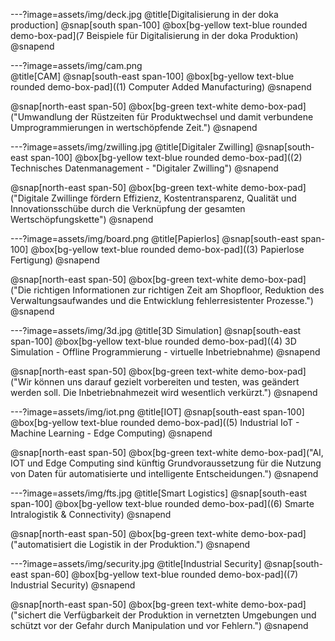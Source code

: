 ---?image=assets/img/deck.jpg
@title[Digitalisierung in der doka production]
@snap[south span-100]
@box[bg-yellow text-blue rounded demo-box-pad](7 Beispiele für Digitalisierung in der doka Produktion)
@snapend

---?image=assets/img/cam.png   
@title[CAM]
@snap[south-east span-100]
@box[bg-yellow text-blue rounded demo-box-pad]((1) Computer Added Manufacturing)
@snapend

@snap[north-east span-50]
@box[bg-green text-white demo-box-pad]("Umwandlung der Rüstzeiten für Produktwechsel und damit verbundene Umprogrammierungen in wertschöpfende Zeit.")
@snapend

---?image=assets/img/zwilling.jpg
@title[Digitaler Zwilling]
@snap[south-east span-100]
@box[bg-yellow text-blue rounded demo-box-pad]((2) Technisches Datenmanagement - "Digitaler Zwilling")
@snapend   

@snap[north-east span-50]
@box[bg-green text-white demo-box-pad]("Digitale Zwillinge fördern Effizienz, Kostentransparenz, Qualität und Innovationsschübe durch die Verknüpfung der gesamten Wertschöpfungskette")
@snapend

---?image=assets/img/board.png
@title[Papierlos]
@snap[south-east span-100]
@box[bg-yellow text-blue rounded demo-box-pad]((3) Papierlose Fertigung)
@snapend

@snap[north-east span-50]
@box[bg-green text-white demo-box-pad]("Die richtigen Informationen zur richtigen Zeit am Shopfloor, Reduktion des Verwaltungsaufwandes und die Entwicklung fehlerresistenter Prozesse.")
@snapend

---?image=assets/img/3d.jpg
@title[3D Simulation]
@snap[south-east span-100]
@box[bg-yellow text-blue rounded demo-box-pad]((4) 3D Simulation - Offline Programmierung - virtuelle Inbetriebnahme)
@snapend

@snap[north-east span-50]
@box[bg-green text-white demo-box-pad]("Wir können uns darauf gezielt vorbereiten und testen, was geändert werden soll. Die Inbetriebnahmezeit wird wesentlich verkürzt.")
@snapend

---?image=assets/img/iot.png
@title[IOT]
@snap[south-east span-100]
@box[bg-yellow text-blue rounded demo-box-pad]((5) Industrial IoT - Machine Learning - Edge Computing)
@snapend

@snap[north-east span-50]
@box[bg-green text-white demo-box-pad]("AI, IOT und Edge Computing sind künftig Grundvoraussetzung für die Nutzung von Daten für automatisierte und intelligente Entscheidungen.")
@snapend

---?image=assets/img/fts.jpg
@title[Smart Logistics]
@snap[south-east span-100]
@box[bg-yellow text-blue rounded demo-box-pad]((6) Smarte Intralogistik & Connectivity)
@snapend

@snap[north-east span-50]
@box[bg-green text-white demo-box-pad]("automatisiert die Logistik in der Produktion.")
@snapend

---?image=assets/img/security.jpg
@title[Industrial Security]
@snap[south-east span-60]
@box[bg-yellow text-blue rounded demo-box-pad]((7) Industrial Security)
@snapend

@snap[north-east span-50]
@box[bg-green text-white demo-box-pad]("sichert die Verfügbarkeit der Produktion in vernetzten Umgebungen und schützt vor der Gefahr durch Manipulation und vor Fehlern.")
@snapend














